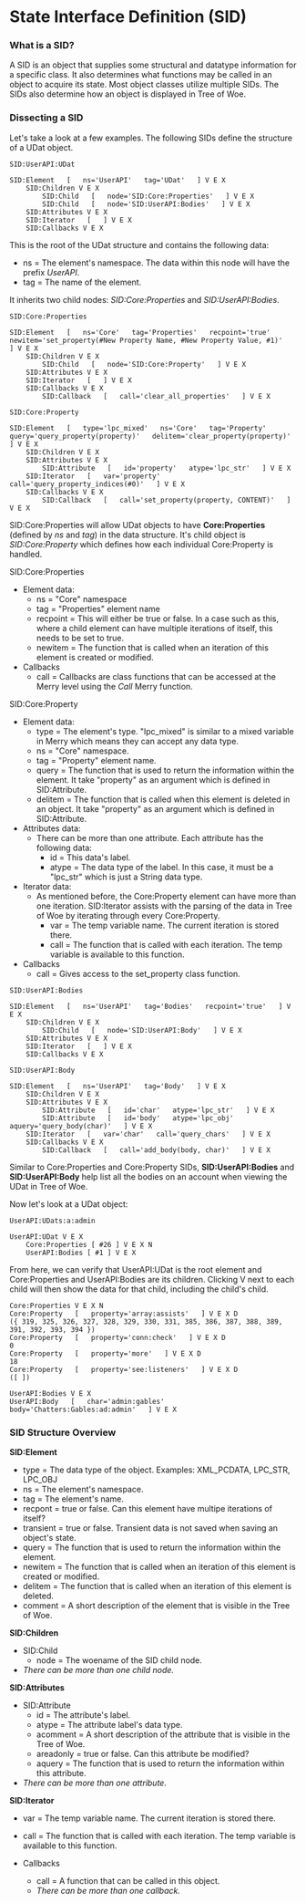 # State Interface Definition (SID)

### What is a SID?

A SID is an object that supplies some structural and datatype information for a specific class. It also determines what functions may be called in an object to acquire its state. Most object classes utilize multiple SIDs. The SIDs also determine how an object is displayed in Tree of Woe.

### Dissecting a SID 

Let's take a look at a few examples. The following SIDs define the structure of a UDat object.

```
SID:UserAPI:UDat

SID:Element   [   ns='UserAPI'   tag='UDat'   ] V E X
    SID:Children V E X
        SID:Child   [   node='SID:Core:Properties'   ] V E X
        SID:Child   [   node='SID:UserAPI:Bodies'   ] V E X
    SID:Attributes V E X
    SID:Iterator   [   ] V E X
    SID:Callbacks V E X
```

This is the root of the UDat structure and contains the following data: 
   * ns = The element's namespace. The data within this node will have the prefix *UserAPI*.
   * tag = The name of the element.

It inherits two child nodes: *SID:Core:Properties* and *SID:UserAPI:Bodies*.

```
SID:Core:Properties

SID:Element   [   ns='Core'   tag='Properties'   recpoint='true'   newitem='set_property(#New Property Name, #New Property Value, #1)'   ] V E X
    SID:Children V E X
        SID:Child   [   node='SID:Core:Property'   ] V E X
    SID:Attributes V E X
    SID:Iterator   [   ] V E X
    SID:Callbacks V E X
        SID:Callback   [   call='clear_all_properties'   ] V E X
```

```
SID:Core:Property

SID:Element   [   type='lpc_mixed'   ns='Core'   tag='Property'   query='query_property(property)'   delitem='clear_property(property)'   ] V E X
    SID:Children V E X
    SID:Attributes V E X
        SID:Attribute   [   id='property'   atype='lpc_str'   ] V E X
    SID:Iterator   [   var='property'   call='query_property_indices(#0)'   ] V E X
    SID:Callbacks V E X
        SID:Callback   [   call='set_property(property, CONTENT)'   ] V E X
```

SID:Core:Properties will allow UDat objects to have **Core:Properties** (defined by *ns* and *tag*) in the data structure. It's child object is *SID:Core:Property* which defines how each individual Core:Property is handled.

SID:Core:Properties 
   * Element data:
      * ns = "Core" namespace
      * tag = "Properties" element name
      * recpoint = This will either be true or false. In a case such as this, where a child element can have multiple iterations of itself, this needs to be set to true.
      * newitem = The function that is called when an iteration of this element is created or modified.
   * Callbacks
      * call = Callbacks are class functions that can be accessed at the Merry level using the *Call* Merry function.
        
SID:Core:Property
   * Element data:
      * type = The element's type. "lpc_mixed" is similar to a mixed variable in Merry which means they can accept any data type.
      * ns = "Core" namespace.
      * tag = "Property" element name.
      * query = The function that is used to return the information within the element. It take "property" as an argument which is defined in SID:Attribute.
      * delitem = The function that is called when this element is deleted in an object. It take "property" as an argument which is defined in SID:Attribute.
   * Attributes data:
      * There can be more than one attribute. Each attribute has the following data:
         * id = This data's label.
         * atype = The data type of the label. In this case, it must be a "lpc_str" which is just a String data type.
   * Iterator data:
      * As mentioned before, the Core:Property element can have more than one iteration. SID:Iterator assists with the parsing of the data in Tree of Woe by iterating through every Core:Property.
         * var = The temp variable name. The current iteration is stored there.
         * call = The function that is called with each iteration. The temp variable is available to this function.
   * Callbacks
      * call = Gives access to the set_property class function.

```
SID:UserAPI:Bodies

SID:Element   [   ns='UserAPI'   tag='Bodies'   recpoint='true'   ] V E X
    SID:Children V E X
        SID:Child   [   node='SID:UserAPI:Body'   ] V E X
    SID:Attributes V E X
    SID:Iterator   [   ] V E X
    SID:Callbacks V E X
```

```
SID:UserAPI:Body

SID:Element   [   ns='UserAPI'   tag='Body'   ] V E X
    SID:Children V E X
    SID:Attributes V E X
        SID:Attribute   [   id='char'   atype='lpc_str'   ] V E X
        SID:Attribute   [   id='body'   atype='lpc_obj'   aquery='query_body(char)'   ] V E X
    SID:Iterator   [   var='char'   call='query_chars'   ] V E X
    SID:Callbacks V E X
        SID:Callback   [   call='add_body(body, char)'   ] V E X
```

Similar to Core:Properties and Core:Property SIDs, **SID:UserAPI:Bodies** and **SID:UserAPI:Body** help list all the bodies on an account when viewing the UDat in Tree of Woe.

Now let's look at a UDat object:

```
UserAPI:UDats:a:admin

UserAPI:UDat V E X
    Core:Properties [ #26 ] V E X N
    UserAPI:Bodies [ #1 ] V E X
```

From here, we can verify that UserAPI:UDat is the root element and Core:Properties and UserAPI:Bodies are its children. Clicking V next to each child will then show the data for that child, including the child's child.

```
Core:Properties V E X N
Core:Property   [   property='array:assists'   ] V E X D
({ 319, 325, 326, 327, 328, 329, 330, 331, 385, 386, 387, 388, 389, 391, 392, 393, 394 })
Core:Property   [   property='conn:check'   ] V E X D
0
Core:Property   [   property='more'   ] V E X D
18
Core:Property   [   property='see:listeners'   ] V E X D
([ ])
```

```
UserAPI:Bodies V E X
UserAPI:Body   [   char='admin:gables'   body='Chatters:Gables:ad:admin'   ] V E X
```

### SID Structure Overview

**SID:Element**
   * type = The data type of the object. Examples: XML_PCDATA, LPC_STR, LPC_OBJ
   * ns = The element's namespace.
   * tag = The element's name.
   * recpont = true or false. Can this element have multipe iterations of itself?
   * transient = true or false. Transient data is not saved when saving an object's state.
   * query = The function that is used to return the information within the element.
   * newitem = The function that is called when an iteration of this element is created or modified.
   * delitem = The function that is called when an iteration of this element is deleted.
   * comment = A short description of the element that is visible in the Tree of Woe.

**SID:Children**
   * SID:Child
      * node = The woename of the SID child node.
   * *There can be more than one child node.*
    
**SID:Attributes**
   * SID:Attribute
      * id = The attribute's label.
      * atype = The attribute label's data type.
      * acomment = A short description of the attribute that is visible in the Tree of Woe.
      * areadonly = true or false. Can this attribute be modified?
      * aquery = The function that is used to return the information within this attribute.
   * *There can be more than one attribute.*

**SID:Iterator**
   * var = The temp variable name. The current iteration is stored there.
   * call = The function that is called with each iteration. The temp variable is available to this function.
    
* Callbacks
   * call = A function that can be called in this object.
   * *There can be more than one callback.*
